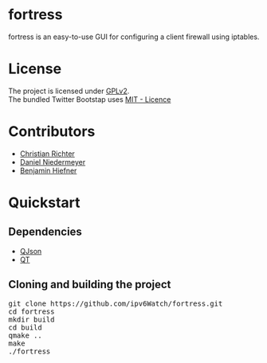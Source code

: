 fortress
========
fortress is an easy-to-use GUI for configuring a client firewall using iptables.

License
=======
The project is licensed under <a href="LICENSE">GPLv2</a>.<br>
The bundled Twitter Bootstap uses <a href="https://raw.githubusercontent.com/twbs/bootstrap/master/LICENSE">MIT - Licence</a>

Contributors
============
- <a href="https://github.com/dragonchaser">Christian Richter</a>
- <a href="https://github.com/danielniedermeyer">Daniel Niedermeyer</a>
- <a href="https://github.com/dauer-afk">Benjamin Hiefner</a>

Quickstart
==========
Dependencies
------------
- <a href="http://qjson.sourceforge.net/" target="_blank">QJson</a>
- <a href="http://qt-project.org" target="_blank">QT</a>

Cloning and building the project
-----------------
<pre>
git clone https://github.com/ipv6Watch/fortress.git
cd fortress
mkdir build
cd build
qmake ..
make
./fortress
</pre>
